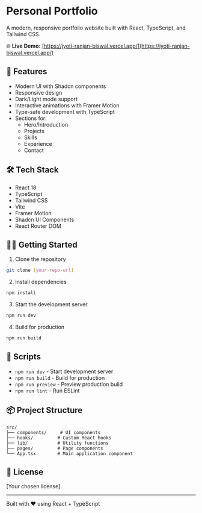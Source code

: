 # Personal Portfolio

A modern, responsive portfolio website built with React, TypeScript, and Tailwind CSS.

🌐 **Live Demo:** [https://jyoti-ranjan-biswal.vercel.app/](https://jyoti-ranjan-biswal.vercel.app/)

## 🚀 Features

- Modern UI with Shadcn components
- Responsive design
- Dark/Light mode support
- Interactive animations with Framer Motion
- Type-safe development with TypeScript
- Sections for:
  - Hero/Introduction
  - Projects
  - Skills
  - Experience
  - Contact

## 🛠️ Tech Stack

- React 18
- TypeScript
- Tailwind CSS
- Vite
- Framer Motion
- Shadcn UI Components
- React Router DOM

## 🏃‍♂️ Getting Started

1. Clone the repository
```bash
git clone [your-repo-url]
```

2. Install dependencies
```bash
npm install
```

3. Start the development server
```bash
npm run dev
```

4. Build for production
```bash
npm run build
```

## 📝 Scripts

- `npm run dev` - Start development server
- `npm run build` - Build for production
- `npm run preview` - Preview production build
- `npm run lint` - Run ESLint

## 📦 Project Structure

```
src/
├── components/     # UI components
├── hooks/         # Custom React hooks
├── lib/           # Utility functions
├── pages/         # Page components
└── App.tsx        # Main application component
```

## 📄 License

[Your chosen license]

---
Built with ❤️ using React + TypeScript